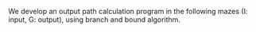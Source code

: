 We develop an output path calculation program in the following mazes (I: input, G: output), using branch and bound algorithm.
